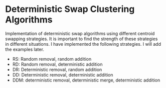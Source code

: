 # Deterministic Swap Clustering Algorithms
Implementation of deterministic swap algorithms using different centroid swapping strategies. It is important to find the strength of these strategies in different situations. I have implemented the following strategies. I will add the examples later.
- RS: Random removal, random addition
- RD: Random removal, deterministic addition
- DR: Deterministic removal, random addition
- DD: Deterministic removal, deterministic addition
- DDM: deterministic removal, deterministic merge, deterministic addition
